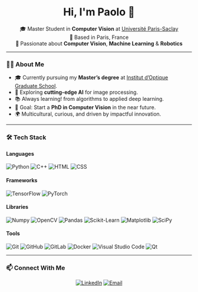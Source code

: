 <h1 align="center">Hi, I'm Paolo 👋</h1>

<p align="center">
  🎓 Master Student in <strong>Computer Vision</strong> at <a href="https://www.universite-paris-saclay.fr/">Université Paris-Saclay</a><br>
  📍 Based in Paris, France<br>
  🚀 Passionate about <strong>Computer Vision</strong>, <strong>Machine Learning</strong> & <strong>Robotics</strong>
</p>

---

### 👨‍💻 About Me
- 🎓 Currently pursuing my **Master’s degree** at <a href="https://www.institutoptique.fr/">Institut d’Optique Graduate School</a>.
- 🔬 Exploring **cutting-edge AI** for image processing.
- 📚 Always learning! from algorithms to applied deep learning.
- 🎯 Goal: Start a **PhD in Computer Vision** in the near future.
- 🌍 Multicultural, curious, and driven by impactful innovation.

---

### 🛠 Tech Stack

#### **Languages**
<a><img src="https://img.shields.io/badge/Python-3670A0?style=for-the-badge&logo=python&logoColor=ffdd54" alt="Python"></a>
<a><img src="https://img.shields.io/badge/C++-%2300599C.svg?style=for-the-badge&logo=c%2B%2B&logoColor=white" alt="C++"></a>
<a><img src="https://img.shields.io/badge/HTML5-%23E34F26.svg?style=for-the-badge&logo=html5&logoColor=white" alt="HTML"></a>
<a><img src="https://img.shields.io/badge/CSS3-%231572B6.svg?style=for-the-badge&logo=css3&logoColor=white" alt="CSS"></a>

#### **Frameworks**
<a><img src="https://img.shields.io/badge/TensorFlow-%23FF6F00.svg?style=for-the-badge&logo=TensorFlow&logoColor=white" alt="TensorFlow"></a>
<a><img src="https://img.shields.io/badge/PyTorch-EE4C2C?style=for-the-badge&logo=pytorch&logoColor=white" alt="PyTorch"></a>

#### **Libraries**
<a><img src="https://img.shields.io/badge/Numpy-%23013243.svg?style=for-the-badge&logo=numpy&logoColor=white" alt="Numpy"></a>
<a><img src="https://img.shields.io/badge/OpenCV-27338e?style=for-the-badge&logo=OpenCV&logoColor=white" alt="OpenCV"></a>
<a><img src="https://img.shields.io/badge/Pandas-%23150458.svg?style=for-the-badge&logo=pandas&logoColor=white" alt="Pandas"></a>
<a><img src="https://img.shields.io/badge/Scikit--Learn-%23F7931E.svg?style=for-the-badge&logo=scikit-learn&logoColor=white" alt="Scikit-Learn"></a>
<a><img src="https://img.shields.io/badge/Matplotlib-%23ffffff.svg?style=for-the-badge&logo=Matplotlib&logoColor=black" alt="Matplotlib"></a>
<a><img src="https://img.shields.io/badge/SciPy-%230C55A5.svg?style=for-the-badge&logo=scipy&logoColor=white" alt="SciPy"></a>

#### **Tools**
<a><img src="https://img.shields.io/badge/Git-%23F05033.svg?style=for-the-badge&logo=git&logoColor=white" alt="Git"></a>
<a><img src="https://img.shields.io/badge/GitHub-%23121011.svg?style=for-the-badge&logo=github&logoColor=white" alt="GitHub"></a>
<a><img src="https://img.shields.io/badge/GitLab-%23181717.svg?style=for-the-badge&logo=gitlab&logoColor=white" alt="GitLab"></a>
<a><img src="https://img.shields.io/badge/Docker-%230db7ed.svg?style=for-the-badge&logo=docker&logoColor=white" alt="Docker"></a>
<a><img src="https://img.shields.io/badge/Visual%20Studio%20Code-0078d7.svg?style=for-the-badge&logo=visual-studio-code&logoColor=white" alt="Visual Studio Code"></a>
<a><img src="https://img.shields.io/badge/Qt-%23217346.svg?style=for-the-badge&logo=Qt&logoColor=white" alt="Qt"></a>

---

### 📫 Connect With Me
<p align="center">
  <a href="https://www.linkedin.com/in/paolo-cheype/"><img src="https://img.shields.io/badge/LinkedIn-0A66C2?style=for-the-badge&logo=linkedin&logoColor=white" alt="LinkedIn"></a>
  <a href="mailto:p.cheype05@outlook.fr"><img src="https://img.shields.io/badge/Email-ff5722?style=for-the-badge&logo=gmail&logoColor=white" alt="Email"></a>
</p>
